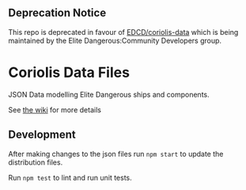 ## Deprecation Notice

This repo is deprecated in favour of [EDCD/coriolis-data](https://github.com/EDCD/coriolis-data) which is being maintained by the Elite Dangerous:Community Developers group.

# Coriolis Data Files

JSON Data modelling Elite Dangerous ships and components.

See [the wiki](https://github.com/cmmcleod/coriolis-data/wiki) for more details


## Development

After making changes to the json files run `npm start` to update the distribution files.

Run `npm test` to lint and run unit tests.
